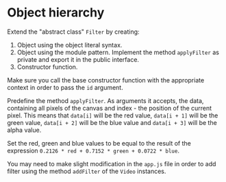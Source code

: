 # Object hierarchy

Extend the "abstract class" `Filter` by creating:

1. Object using the object literal syntax.
2. Object using the module pattern. Implement the method `applyFilter` as private and export it in the public interface.
3. Constructor function.

Make sure you call the base constructor function with the appropriate context in order to pass the `id` argument.

Predefine the method `applyFilter`. As arguments it accepts, the data, containing all pixels of the canvas and index - the position of the current pixel.
This means that `data[i]` will be the red value, `data[i + 1]` will be the green value, `data[i + 2]` will be the blue value and `data[i + 3]` will be the alpha value.

Set the red, green and blue values to be equal to the result of the expression `0.2126 * red + 0.7152 * green + 0.0722 * blue`.

You may need to make slight modification in the `app.js` file in order to add filter using the method `addFilter` of the `Video` instances.

